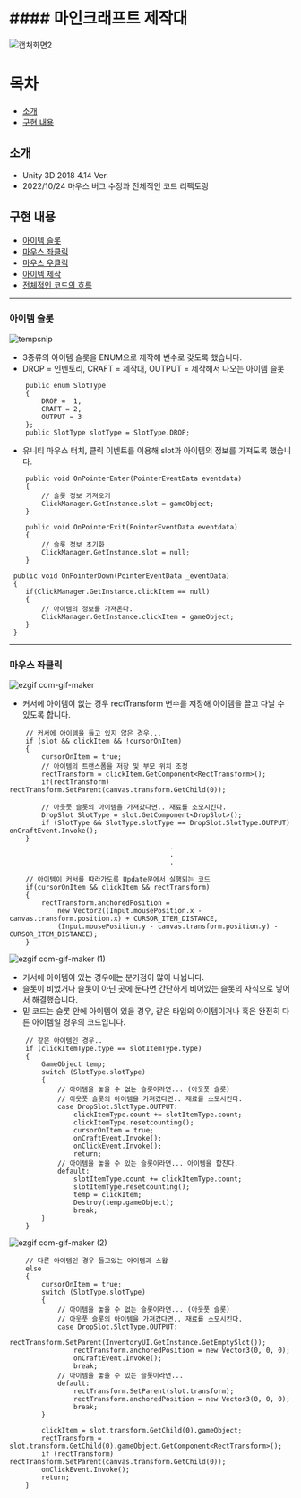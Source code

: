 #                 #### 마인크래프트 제작대 ####
![캡처화면2](https://user-images.githubusercontent.com/77636255/115140267-720aef80-a071-11eb-984f-d29fa7cadb50.PNG)
# 목차
* [소개](#소개)
* [구현 내용](#구현-내용)

## 소개
* Unity 3D 2018 4.14 Ver.
* 2022/10/24 마우스 버그 수정과 전체적인 코드 리팩토링

## 구현 내용
* [아이템 슬롯](#아이템-슬롯)
* [마우스 좌클릭](#마우스-좌클릭)
* [마우스 우클릭](#마우스-우클릭)
* [아이템 제작](#아이템-제작)
* [전체적인 코드의 흐름](#전체적인-코드의-흐름)
___

### 아이템 슬롯
![tempsnip](https://user-images.githubusercontent.com/77636255/197442301-f188d6ae-b611-425a-85fb-50a0fc33c88a.png)
* 3종류의 아이템 슬롯을 ENUM으로 제작해 변수로 갖도록 했습니다.
* DROP = 인벤토리, CRAFT = 제작대, OUTPUT = 제작해서 나오는 아이템 슬롯
```
    public enum SlotType
    {
        DROP =  1,
        CRAFT = 2,
        OUTPUT = 3
    };
    public SlotType slotType = SlotType.DROP;
```
* 유니티 마우스 터치, 클릭 이벤트를 이용해 slot과 아이템의 정보를 가져도록 했습니다.
```
    public void OnPointerEnter(PointerEventData eventdata)
    {
        // 슬롯 정보 가져오기
        ClickManager.GetInstance.slot = gameObject;
    }

    public void OnPointerExit(PointerEventData eventdata)
    {
        // 슬롯 정보 초기화
        ClickManager.GetInstance.slot = null;
    }
```
```
 public void OnPointerDown(PointerEventData _eventData)
 {
    if(ClickManager.GetInstance.clickItem == null)
    {
        // 아이템의 정보를 가져온다.
        ClickManager.GetInstance.clickItem = gameObject; 
    }
 }
```
___

### 마우스 좌클릭
![ezgif com-gif-maker](https://user-images.githubusercontent.com/77636255/197443535-166bb1ab-2d0d-480c-ad85-19c18d57e358.gif)
* 커서에 아이템이 없는 경우 rectTransform 변수를 저장해 아이템을 끌고 다닐 수 있도록 합니다.
```
    // 커서에 아이템을 들고 있지 않은 경우...
    if (slot && clickItem && !cursorOnItem)
    {
        cursorOnItem = true;
        // 아이템의 트랜스폼을 저장 및 부모 위치 조정
        rectTransform = clickItem.GetComponent<RectTransform>();
        if(rectTransform) rectTransform.SetParent(canvas.transform.GetChild(0));

        // 아웃풋 슬롯의 아이템을 가져갔다면.. 재료를 소모시킨다.
        DropSlot SlotType = slot.GetComponent<DropSlot>();
        if (SlotType && SlotType.slotType == DropSlot.SlotType.OUTPUT) onCraftEvent.Invoke();
    }
                                        .
                                        .
                                        .
                                        
    // 아이템이 커서를 따라가도록 Update문에서 실행되는 코드
    if(cursorOnItem && clickItem && rectTransform)
    {
        rectTransform.anchoredPosition =
            new Vector2((Input.mousePosition.x - canvas.transform.position.x) + CURSOR_ITEM_DISTANCE,
            (Input.mousePosition.y - canvas.transform.position.y) - CURSOR_ITEM_DISTANCE);
    }
```
![ezgif com-gif-maker (1)](https://user-images.githubusercontent.com/77636255/197445094-cb383842-2b4b-4c4e-bbc7-4a6c73733dc0.gif)
* 커서에 아이템이 있는 경우에는 분기점이 많이 나뉩니다.
* 슬롯이 비었거나 슬롯이 아닌 곳에 둔다면 간단하게 비어있는 슬롯의 자식으로 넣어서 해결했습니다.
* 밑 코드는 슬롯 안에 아이템이 있을 경우, 같은 타입의 아이템이거나 혹은 완전히 다른 아이템일 경우의 코드입니다.
```
    // 같은 아이템인 경우..
    if (clickItemType.type == slotItemType.type)
    {
        GameObject temp;
        switch (SlotType.slotType)
        {
            // 아이템을 놓을 수 없는 슬롯이라면... (아웃풋 슬롯)
            // 아웃풋 슬롯의 아이템을 가져갔다면.. 재료를 소모시킨다.
            case DropSlot.SlotType.OUTPUT:
                clickItemType.count += slotItemType.count;
                clickItemType.resetcounting();
                cursorOnItem = true;
                onCraftEvent.Invoke();
                onClickEvent.Invoke();
                return;
            // 아이템을 놓을 수 있는 슬롯이라면... 아이템을 합친다.
            default:
                slotItemType.count += clickItemType.count;
                slotItemType.resetcounting();
                temp = clickItem;
                Destroy(temp.gameObject);
                break;
        }
    }
```
![ezgif com-gif-maker (2)](https://user-images.githubusercontent.com/77636255/197445509-51a5c780-d0ed-4b6d-8d5e-6c01c8678784.gif)
```
    // 다른 아이템인 경우 들고있는 아이템과 스왑
    else
    {
        cursorOnItem = true;
        switch (SlotType.slotType)
        {
            // 아이템을 놓을 수 없는 슬롯이라면... (아웃풋 슬롯)
            // 아웃풋 슬롯의 아이템을 가져갔다면.. 재료를 소모시킨다.
            case DropSlot.SlotType.OUTPUT:
                rectTransform.SetParent(InventoryUI.GetInstance.GetEmptySlot());
                rectTransform.anchoredPosition = new Vector3(0, 0, 0);
                onCraftEvent.Invoke();
                break;
            // 아이템을 놓을 수 있는 슬롯이라면...
            default:
                rectTransform.SetParent(slot.transform);
                rectTransform.anchoredPosition = new Vector3(0, 0, 0);
                break;
        }

        clickItem = slot.transform.GetChild(0).gameObject;
        rectTransform = slot.transform.GetChild(0).gameObject.GetComponent<RectTransform>();
        if (rectTransform) rectTransform.SetParent(canvas.transform.GetChild(0));
        onClickEvent.Invoke();
        return;
    }
```
